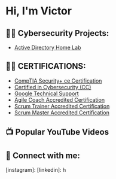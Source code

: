 <h1>Hi, I'm Victor

<h2>👨‍💻 Cybersecurity Projects:</h2>


  - [Active Directory Home Lab](https://github.com/Vuzoukwu/LABURL)

<h2>👨‍💻 CERTIFICATIONS:</h2>

- [CompTIA Security+ ce Certification ](https://www.credly.com/earner/earned/badge/373f3bfb-f3ff-40b8-a25c-9c5c65298aff) 
- [Certified in Cybersecurity (CC) ](https://www.credly.com/badges/d9dbbc2b-9a95-4896-8988-ceefa1b77aa6)
- [Google Technical Support  ](https://www.coursera.org/account/accomplishments/certificate/G4K8TLQY48H4)
- [Agile Coach Accredited Certification ](https://www.scrum-institute.org/certifications/Scrum-Institute.Org-ACACc956b64d3a-87393933492712.pdf)
- [Scrum Trainer Accredited Certification ](https://www.scrum-institute.org/certifications/Scrum-Institute.Org-STAC10ea52f33b-74482520095072.pdf ) 
- [Scrum Master Accredited Certification ](https://www.scrum-institute.org/certifications/Scrum-Institute.Org-SMAC75ec740734-49544622931163.pdf)


<h2>📺 Popular YouTube Videos</h2>



<h2> 🤳 Connect with me:</h2>



[twitter]: 
[youtube]: 
[instagram]: 
[linkedin]: h

<!--
**Vuzoukwu/Vuzoukwu** is a ✨ _special_ ✨ repository because its `README.md` (this file) appears on your GitHub profile.

Here are some ideas to get you started:

- 🔭 I’m currently working on ...
- 🌱 I’m currently learning ...
- 👯 I’m looking to collaborate on ...
- 🤔 I’m looking for help with ...
- 💬 Ask me about ...
- 📫 How to reach me: ...
- 😄 Pronouns: ...
- ⚡ Fun fact: ...
-->
